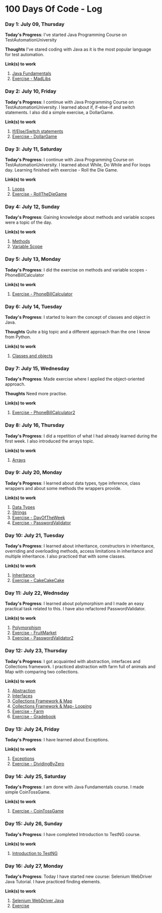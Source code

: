 # 100 Days Of Code - Log

### Day 1: July 09, Thursday

**Today's Progress**: I've started Java Programming Course on TestAutomationUniversity

**Thoughts** I've stared coding with Java as it is the most popular language for test automation.

**Link(s) to work**
1. [Java Fundamentals](https://testautomationu.applitools.com/java-programming-course/chapter2.html)
2. [Exercise - MadLibs](https://github.com/olakowalczyk/100-days-of-code-excersises/blob/master/chapter2/MadLibs.java)

### Day 2: July 10, Friday

**Today's Progress**: I continue with Java Programming Course on TestAutomationUniversity. I learned about if, if-else-if and switch statements. I also did a simple exercise, a DollarGame.

**Link(s) to work**
1. [If/Else/Switch statements](https://testautomationu.applitools.com/java-programming-course/chapter3a.html)
2. [Exercise - DollarGame](https://github.com/olakowalczyk/100-days-of-code-excersises/blob/master/chapter3/DollarGame.java)

### Day 3: July 11, Saturday

**Today's Progress**: I continue with Java Programming Course on TestAutomationUniversity. I learned about While, Do While and For loops day. Learning finished with exercise - Roll the Die Game.

**Link(s) to work**
1. [Loops](https://testautomationu.applitools.com/java-programming-course/chapter4d.html)
2. [Exercise - RollTheDieGame](https://github.com/olakowalczyk/100-days-of-code-excersises/blob/master/chapter4/RollTheDieGame.java)

### Day 4: July 12, Sunday

**Today's Progress**: Gaining knowledge about methods and variable scopes were a topic of the day.

**Link(s) to work**
1. [Methods](https://testautomationu.applitools.com/java-programming-course/chapter5a.html)
2. [Variable Scope](https://testautomationu.applitools.com/java-programming-course/chapter5b.html)

### Day 5: July 13, Monday

**Today's Progress**: I did the exercise on methods and variable scopes - PhoneBillCalculator

**Link(s) to work**
1. [Exercise - PhoneBillCalculator](https://github.com/olakowalczyk/100-days-of-code-excersises/blob/master/chapter5/PhoneBillCalculator.java)

### Day 6: July 14, Tuesday

**Today's Progress**: I started to learn the concept of classes and object in Java.

**Thoughts** Quite a big topic and a different approach than the one I know from Python.

**Link(s) to work**
1. [Classes and objects](https://testautomationu.applitools.com/java-programming-course/chapter6a.html)

### Day 7: July 15, Wednesday

**Today's Progress**: Made exercise where I applied the object-oriented approach. 

**Thoughts** Need more practise.

**Link(s) to work**
1. [Exercise - PhoneBillCalculator2](https://github.com/olakowalczyk/100-days-of-code-exercises/tree/master/chapter6)

### Day 8: July 16, Thursday

**Today's Progress**: I did a repetition of what I had already learned during the first week. I also introduced the arrays topic.

**Link(s) to work**
1. [Arrays](https://testautomationu.applitools.com/java-programming-course/chapter7a.html)

### Day 9: July 20, Monday

**Today's Progress**: I learned about data types, type inference, class wrappers and about some methods the wrappers provide.

**Link(s) to work**
1. [Data Types](https://testautomationu.applitools.com/java-programming-course/chapter8a.html)
2. [Strings](https://testautomationu.applitools.com/java-programming-course/chapter8b.html)
3. [Exercise - DayOfTheWeek](https://github.com/olakowalczyk/100-days-of-code-exercises/blob/master/chapter7/DayOfTheWeek.java)
4. [Exercise - PasswordValidator](https://github.com/olakowalczyk/100-days-of-code-exercises/blob/master/chapter8/PasswordValidator.java)

### Day 10: July 21, Tuesday

**Today's Progress**: I learned about inheritance, constructors in inheritance, overriding and overloading methods, access limitations in inheritance and multiple inheritance. I also practiced that with some classes.

**Link(s) to work**
1. [Inheritance](https://testautomationu.applitools.com/java-programming-course/chapter9a.html)
2. [Exercise - CakeCakeCake](https://github.com/olakowalczyk/100-days-of-code-exercises/tree/master/chapter9)

### Day 11: July 22, Wednsday

**Today's Progress**: I learned about polymorphism and I made an easy practical task related to this. I have also refactored PasswordValidator.

**Link(s) to work**
1. [Polymorphism](https://testautomationu.applitools.com/java-programming-course/chapter10.html)
2. [Exercise - FruitMarket](https://github.com/olakowalczyk/100-days-of-code-exercises/tree/master/chapter10/FruitMarket)
3. [Exercise - PasswordValidator2](https://github.com/olakowalczyk/100-days-of-code-exercises/blob/master/chapter8/PasswordValidator2.java)

### Day 12: July 23, Thursday

**Today's Progress**: I got acquainted with abstraction, interfaces and Collections framework. I practiced abstraction with farm full of animals and Map with comparing two collections.

**Link(s) to work**
1. [Abstraction](https://testautomationu.applitools.com/java-programming-course/chapter11a.html)
2. [Interfaces](https://testautomationu.applitools.com/java-programming-course/chapter11b.html)
3. [Collections Framework & Map](https://testautomationu.applitools.com/java-programming-course/chapter12a.html)
4. [Collections Framework & Map- Looping](https://testautomationu.applitools.com/java-programming-course/chapter12b.html)
2. [Exercise - Farm](https://github.com/olakowalczyk/100-days-of-code-exercises/tree/master/chapter11/Farm)
3. [Exercise - Gradebook](https://github.com/olakowalczyk/100-days-of-code-exercises/tree/master/chapter12/Gradebook)

### Day 13: July 24, Friday

**Today's Progress**: I have learned about Exceptions.

**Link(s) to work**
1. [Exceptions](https://testautomationu.applitools.com/java-programming-course/chapter11a.html)
2. [Exercise - DividingByZero](https://github.com/olakowalczyk/100-days-of-code-exercises/blob/master/chapter13/DividingByZero/DividingByZero.java)

### Day 14: July 25, Saturday

**Today's Progress**: I am done with Java Fundamentals course. I made simple CoinTossGame.

**Link(s) to work**
1. [Exercise - CoinTossGame](https://github.com/olakowalczyk/100-days-of-code-exercises/tree/master/chapter14/CoinTossGame)

### Day 15: July 26, Sunday

**Today's Progress**: I have completed Introduction to TestNG course.

**Link(s) to work**
1. [Introduction to TestNG](https://testautomationu.applitools.com/introduction-to-testng/)

### Day 16: July 27, Monday

**Today's Progress**: Today I have started new course: Selenium WebDriver Java Tutorial. I have practiced finding elements.

**Link(s) to work**
1. [Selenium WebDriver Java](https://testautomationu.applitools.com/selenium-webdriver-tutorial-java/chapter3.html)
2. [Exercise](https://github.com/olakowalczyk/100-days-of-code-exercises/blob/master/JavaSeleniumTutorial/Chapter3ExerciseTest.java)

